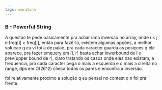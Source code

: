 ```yaml
---
tags: maratona
---
```


### B - Powerful String

A questão te pede basicamente pra achar uma inversão no array, onde i < j e freq[i] > freq[j], então para fazê-lo, existem algumas opções, a melhor solucao q eu vi foi a de palao, pra cada caracter guarda as posiçoes q ele aparece, pra fazer emquery em [l, r] basta achar lowerbound de l e prev(upper bound de r), claro tratando os casos onde eles nao existam, a frequencia, pra cada caracter pega o mais a esquerda e o mais a direita no range, dps em O(26^2) checa todos os pares e encontra a inversão.

foi relativamente proximo a solução q eu pensei no contest q n foi pra frente.